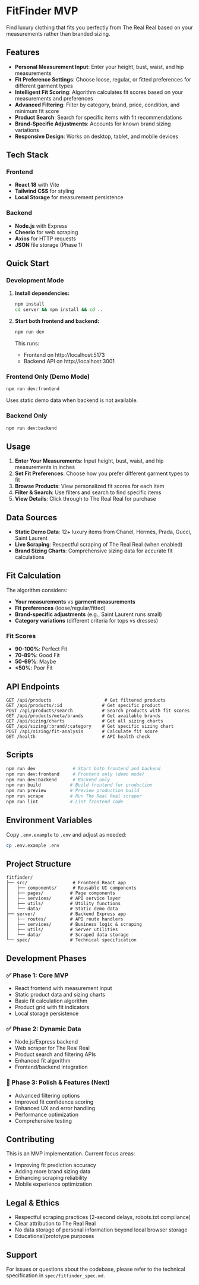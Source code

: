 # FitFinder MVP

Find luxury clothing that fits you perfectly from The Real Real based on your measurements rather than branded sizing.

## Features

- **Personal Measurement Input**: Enter your height, bust, waist, and hip measurements
- **Fit Preference Settings**: Choose loose, regular, or fitted preferences for different garment types
- **Intelligent Fit Scoring**: Algorithm calculates fit scores based on your measurements and preferences
- **Advanced Filtering**: Filter by category, brand, price, condition, and minimum fit score
- **Product Search**: Search for specific items with fit recommendations
- **Brand-Specific Adjustments**: Accounts for known brand sizing variations
- **Responsive Design**: Works on desktop, tablet, and mobile devices

## Tech Stack

### Frontend
- **React 18** with Vite
- **Tailwind CSS** for styling
- **Local Storage** for measurement persistence

### Backend  
- **Node.js** with Express
- **Cheerio** for web scraping
- **Axios** for HTTP requests
- **JSON** file storage (Phase 1)

## Quick Start

### Development Mode

1. **Install dependencies:**
   ```bash
   npm install
   cd server && npm install && cd ..
   ```

2. **Start both frontend and backend:**
   ```bash
   npm run dev
   ```

   This runs:
   - Frontend on http://localhost:5173
   - Backend API on http://localhost:3001

### Frontend Only (Demo Mode)

```bash
npm run dev:frontend
```

Uses static demo data when backend is not available.

### Backend Only

```bash
npm run dev:backend
```

## Usage

1. **Enter Your Measurements**: Input height, bust, waist, and hip measurements in inches
2. **Set Fit Preferences**: Choose how you prefer different garment types to fit
3. **Browse Products**: View personalized fit scores for each item
4. **Filter & Search**: Use filters and search to find specific items
5. **View Details**: Click through to The Real Real for purchase

## Data Sources

- **Static Demo Data**: 12+ luxury items from Chanel, Hermès, Prada, Gucci, Saint Laurent
- **Live Scraping**: Respectful scraping of The Real Real (when enabled)
- **Brand Sizing Charts**: Comprehensive sizing data for accurate fit calculations

## Fit Calculation

The algorithm considers:
- **Your measurements** vs **garment measurements**
- **Fit preferences** (loose/regular/fitted)
- **Brand-specific adjustments** (e.g., Saint Laurent runs small)
- **Category variations** (different criteria for tops vs dresses)

### Fit Scores
- **90-100%**: Perfect Fit
- **70-89%**: Good Fit  
- **50-69%**: Maybe
- **<50%**: Poor Fit

## API Endpoints

```
GET /api/products                    # Get filtered products
GET /api/products/:id               # Get specific product
POST /api/products/search           # Search products with fit scores
GET /api/products/meta/brands       # Get available brands
GET /api/sizing/charts              # Get all sizing charts
GET /api/sizing/:brand/:category    # Get specific sizing chart
POST /api/sizing/fit-analysis       # Calculate fit score
GET /health                         # API health check
```

## Scripts

```bash
npm run dev              # Start both frontend and backend
npm run dev:frontend     # Frontend only (demo mode)
npm run dev:backend      # Backend only
npm run build           # Build frontend for production
npm run preview         # Preview production build
npm run scrape          # Run The Real Real scraper
npm run lint            # Lint frontend code
```

## Environment Variables

Copy `.env.example` to `.env` and adjust as needed:

```bash
cp .env.example .env
```

## Project Structure

```
fitfinder/
├── src/                 # Frontend React app
│   ├── components/      # Reusable UI components
│   ├── pages/          # Page components
│   ├── services/       # API service layer
│   ├── utils/          # Utility functions
│   └── data/           # Static demo data
├── server/             # Backend Express app
│   ├── routes/         # API route handlers
│   ├── services/       # Business logic & scraping
│   ├── utils/          # Server utilities
│   └── data/           # Scraped data storage
└── spec/               # Technical specification
```

## Development Phases

### ✅ Phase 1: Core MVP
- React frontend with measurement input
- Static product data and sizing charts
- Basic fit calculation algorithm
- Product grid with fit indicators
- Local storage persistence

### ✅ Phase 2: Dynamic Data  
- Node.js/Express backend
- Web scraper for The Real Real
- Product search and filtering APIs
- Enhanced fit algorithm
- Frontend/backend integration

### 🚧 Phase 3: Polish & Features (Next)
- Advanced filtering options
- Improved fit confidence scoring
- Enhanced UX and error handling
- Performance optimization
- Comprehensive testing

## Contributing

This is an MVP implementation. Current focus areas:
- Improving fit prediction accuracy
- Adding more brand sizing data
- Enhancing scraping reliability
- Mobile experience optimization

## Legal & Ethics

- Respectful scraping practices (2-second delays, robots.txt compliance)
- Clear attribution to The Real Real
- No data storage of personal information beyond local browser storage
- Educational/prototype purposes

## Support

For issues or questions about the codebase, please refer to the technical specification in `spec/fitfinder_spec.md`.